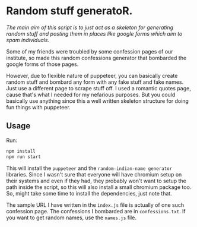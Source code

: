 # Random stuff generatoR.

*The main aim of this script is to just act as a skeleton for generating random stuff and posting them in places like google forms which
aim to spam individuals.*

Some of my friends were troubled by some confession pages of our institute, so made this random confessions generator that bombarded the google forms of those pages.

However, due to flexible nature of puppeteer, you can basically create random stuff and bombard any form with any fake stuff and fake names. Just use a different page to scrape stuff off. I used a romantic quotes page, cause that's what I needed for my nefarious purposes. But you could basically use anything since this a well written skeleton structure for doing fun things with puppeteer.

## Usage

Run:

```javascript
npm install
npm run start
```

This will install the `puppeteer` and the `random-indian-name generator` libraries. Since I wasn't sure that everyone will have chromium setup on their systems and even if they had, they probably won't want to setup the path inside the script, so this will also install a small chromium package too. So, might take some time to install the dependencies, just note that.

The sample URL I have written in the `index.js` file is actually of one such confession page. The confessions I bombarded are in `confessions.txt`. If you want to get random names, use the `names.js` file.
